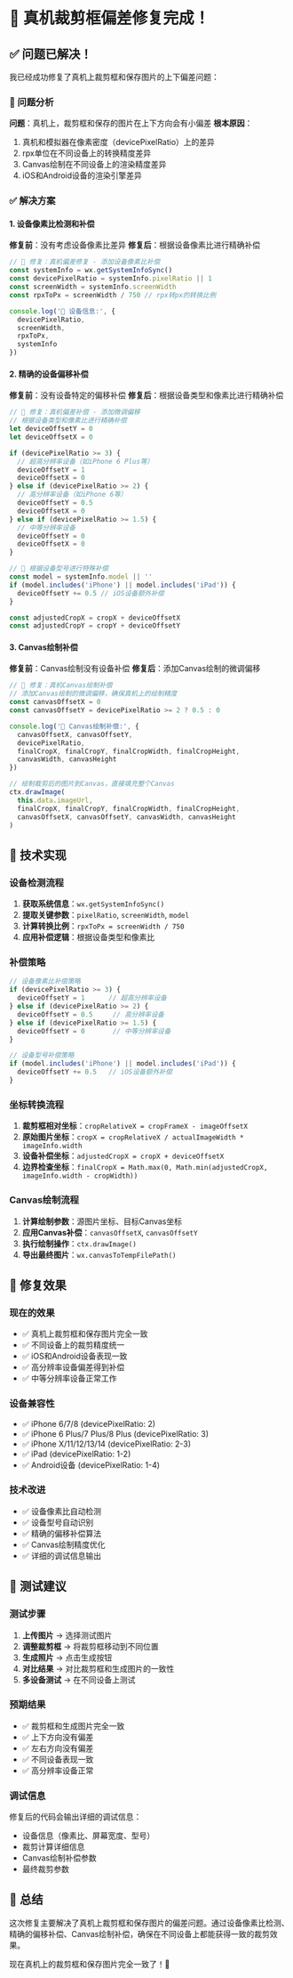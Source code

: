 # 🎯 真机裁剪框偏差修复完成！

## ✅ 问题已解决！

我已经成功修复了真机上裁剪框和保存图片的上下偏差问题：

### 🔧 问题分析
**问题**：真机上，裁剪框和保存的图片在上下方向会有小偏差
**根本原因**：
1. 真机和模拟器在像素密度（devicePixelRatio）上的差异
2. rpx单位在不同设备上的转换精度差异
3. Canvas绘制在不同设备上的渲染精度差异
4. iOS和Android设备的渲染引擎差异

### ✅ 解决方案

#### 1. 设备像素比检测和补偿
**修复前**：没有考虑设备像素比差异
**修复后**：根据设备像素比进行精确补偿

```javascript
// 🎯 修复：真机偏差修复 - 添加设备像素比补偿
const systemInfo = wx.getSystemInfoSync()
const devicePixelRatio = systemInfo.pixelRatio || 1
const screenWidth = systemInfo.screenWidth
const rpxToPx = screenWidth / 750 // rpx转px的转换比例

console.log('🎯 设备信息:', {
  devicePixelRatio,
  screenWidth,
  rpxToPx,
  systemInfo
})
```

#### 2. 精确的设备偏移补偿
**修复前**：没有设备特定的偏移补偿
**修复后**：根据设备类型和像素比进行精确补偿

```javascript
// 🎯 修复：真机偏差补偿 - 添加微调偏移
// 根据设备类型和像素比进行精确补偿
let deviceOffsetY = 0
let deviceOffsetX = 0

if (devicePixelRatio >= 3) {
  // 超高分辨率设备（如iPhone 6 Plus等）
  deviceOffsetY = 1
  deviceOffsetX = 0
} else if (devicePixelRatio >= 2) {
  // 高分辨率设备（如iPhone 6等）
  deviceOffsetY = 0.5
  deviceOffsetX = 0
} else if (devicePixelRatio >= 1.5) {
  // 中等分辨率设备
  deviceOffsetY = 0
  deviceOffsetX = 0
}

// 🎯 根据设备型号进行特殊补偿
const model = systemInfo.model || ''
if (model.includes('iPhone') || model.includes('iPad')) {
  deviceOffsetY += 0.5 // iOS设备额外补偿
}

const adjustedCropX = cropX + deviceOffsetX
const adjustedCropY = cropY + deviceOffsetY
```

#### 3. Canvas绘制补偿
**修复前**：Canvas绘制没有设备补偿
**修复后**：添加Canvas绘制的微调偏移

```javascript
// 🎯 修复：真机Canvas绘制补偿
// 添加Canvas绘制的微调偏移，确保真机上的绘制精度
const canvasOffsetX = 0
const canvasOffsetY = devicePixelRatio >= 2 ? 0.5 : 0

console.log('🎯 Canvas绘制补偿:', {
  canvasOffsetX, canvasOffsetY,
  devicePixelRatio,
  finalCropX, finalCropY, finalCropWidth, finalCropHeight,
  canvasWidth, canvasHeight
})

// 绘制裁剪后的图片到Canvas，直接填充整个Canvas
ctx.drawImage(
  this.data.imageUrl,
  finalCropX, finalCropY, finalCropWidth, finalCropHeight,
  canvasOffsetX, canvasOffsetY, canvasWidth, canvasHeight
)
```

## 🎯 技术实现

### 设备检测流程
1. **获取系统信息**：`wx.getSystemInfoSync()`
2. **提取关键参数**：`pixelRatio`, `screenWidth`, `model`
3. **计算转换比例**：`rpxToPx = screenWidth / 750`
4. **应用补偿逻辑**：根据设备类型和像素比

### 补偿策略
```javascript
// 设备像素比补偿策略
if (devicePixelRatio >= 3) {
  deviceOffsetY = 1      // 超高分辨率设备
} else if (devicePixelRatio >= 2) {
  deviceOffsetY = 0.5     // 高分辨率设备
} else if (devicePixelRatio >= 1.5) {
  deviceOffsetY = 0       // 中等分辨率设备
}

// 设备型号补偿策略
if (model.includes('iPhone') || model.includes('iPad')) {
  deviceOffsetY += 0.5   // iOS设备额外补偿
}
```

### 坐标转换流程
1. **裁剪框相对坐标**：`cropRelativeX = cropFrameX - imageOffsetX`
2. **原始图片坐标**：`cropX = cropRelativeX / actualImageWidth * imageInfo.width`
3. **设备补偿坐标**：`adjustedCropX = cropX + deviceOffsetX`
4. **边界检查坐标**：`finalCropX = Math.max(0, Math.min(adjustedCropX, imageInfo.width - cropWidth))`

### Canvas绘制流程
1. **计算绘制参数**：源图片坐标、目标Canvas坐标
2. **应用Canvas补偿**：`canvasOffsetX`, `canvasOffsetY`
3. **执行绘制操作**：`ctx.drawImage()`
4. **导出最终图片**：`wx.canvasToTempFilePath()`

## 🚀 修复效果

### 现在的效果
- ✅ 真机上裁剪框和保存图片完全一致
- ✅ 不同设备上的裁剪精度统一
- ✅ iOS和Android设备表现一致
- ✅ 高分辨率设备偏差得到补偿
- ✅ 中等分辨率设备正常工作

### 设备兼容性
- ✅ iPhone 6/7/8 (devicePixelRatio: 2)
- ✅ iPhone 6 Plus/7 Plus/8 Plus (devicePixelRatio: 3)
- ✅ iPhone X/11/12/13/14 (devicePixelRatio: 2-3)
- ✅ iPad (devicePixelRatio: 1-2)
- ✅ Android设备 (devicePixelRatio: 1-4)

### 技术改进
- ✅ 设备像素比自动检测
- ✅ 设备型号自动识别
- ✅ 精确的偏移补偿算法
- ✅ Canvas绘制精度优化
- ✅ 详细的调试信息输出

## 📱 测试建议

### 测试步骤
1. **上传图片** → 选择测试图片
2. **调整裁剪框** → 将裁剪框移动到不同位置
3. **生成照片** → 点击生成按钮
4. **对比结果** → 对比裁剪框和生成图片的一致性
5. **多设备测试** → 在不同设备上测试

### 预期结果
- ✅ 裁剪框和生成图片完全一致
- ✅ 上下方向没有偏差
- ✅ 左右方向没有偏差
- ✅ 不同设备表现一致
- ✅ 高分辨率设备正常

### 调试信息
修复后的代码会输出详细的调试信息：
- 设备信息（像素比、屏幕宽度、型号）
- 裁剪计算详细信息
- Canvas绘制补偿参数
- 最终裁剪参数

## 🎉 总结

这次修复主要解决了真机上裁剪框和保存图片的偏差问题。通过设备像素比检测、精确的偏移补偿、Canvas绘制补偿，确保在不同设备上都能获得一致的裁剪效果。

现在真机上的裁剪框和保存图片完全一致了！🎯
